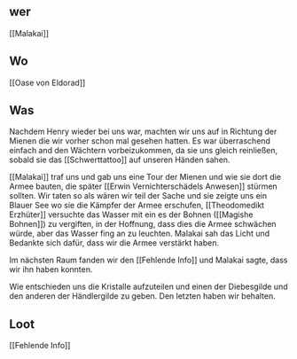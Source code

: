 ## wer
[[Malakai]]

## Wo
[[Oase von Eldorad]]

## Was
Nachdem Henry wieder bei uns war, machten wir uns auf in Richtung der Mienen die wir vorher schon mal gesehen hatten. Es war überraschend einfach and den Wächtern vorbeizukommen, da sie uns gleich reinließen, sobald sie das [[Schwerttattoo]] auf unseren Händen sahen. 

[[Malakai]] traf uns und gab uns eine Tour der Mienen und wie sie dort die Armee bauten, die später [[Erwin Vernichterschädels Anwesen]] stürmen sollten. Wir taten so als wären wir teil der Sache und sie zeigte uns ein Blauer See wo sie die Kämpfer der Armee erschufen, [[Theodomedikt Erzhüter]] versuchte das Wasser mit ein es der Bohnen ([[Magishe Bohnen]]) zu vergiften, in der Hoffnung, dass dies die Armee schwächen würde, aber das Wasser fing an zu leuchten. Malakai sah das Licht und Bedankte sich dafür, dass wir die Armee verstärkt haben. 

Im nächsten Raum fanden wir den [[Fehlende Info]] und Malakai sagte, dass wir ihn haben konnten.

Wie entschieden uns die Kristalle aufzuteilen und einen der Diebesgilde und den anderen der Händlergilde zu geben. Den letzten haben wir behalten.

## Loot
[[Fehlende Info]]